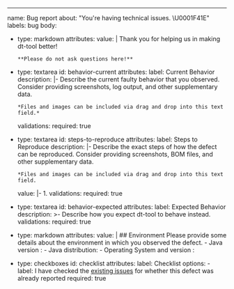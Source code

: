 ---
name: Bug report
about: "You're having technical issues. \U0001F41E"
labels: bug
body:
  - type: markdown
    attributes:
      value: |
        Thank you for helping us in making dt-tool better!

        **Please do not ask questions here!**
  - type: textarea
    id: behavior-current
    attributes:
      label: Current Behavior
      description: |-
        Describe the current faulty behavior that you observed.
        Consider providing screenshots, log output, and other supplementary data.

        *Files and images can be included via drag and drop into this text field.*
    validations:
      required: true
  - type: textarea
    id: steps-to-reproduce
    attributes:
      label: Steps to Reproduce
      description: |-
        Describe the exact steps of how the defect can be reproduced.
        Consider providing screenshots, BOM files, and other supplementary data.

        *Files and images can be included via drag and drop into this text field.      
      value: |-
        1.
    validations:
      required: true
  - type: textarea
    id: behavior-expected
    attributes:
      label: Expected Behavior
      description: >-
        Describe how you expect dt-tool to behave instead.
    validations:
      required: true
  - type: markdown
    attributes:
      value: |
        ## Environment
        Please provide some details about the environment in which you observed the defect.
        - Java version :
        - Java distribution:
        - Operating System and version :
  - type: checkboxes
    id: checklist
    attributes:
      label: Checklist
      options:
        - label: I have checked the [existing issues](https://github.com/elomagic/dt-tool/issues) for whether this defect was already reported
          required: true
